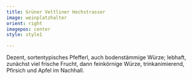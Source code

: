 ```yaml
---
title: Grüner Veltliner Hochstrasser
image: weinplatzhalter
orient: right
imagepos: center
style: style1

---
```

Dezent, sortentypisches Pfefferl, auch bodenstämmige Würze; lebhaft, zunächst viel frische Frucht, dann feinkörnige Würze, trinkanimierend, Pfirsich und Apfel im Nachhall.